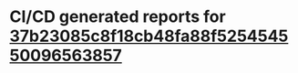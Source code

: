 # CI/CD generated reports for [37b23085c8f18cb48fa88f525454550096563857](https://github.com/hydephp/develop/commit/37b23085c8f18cb48fa88f525454550096563857)

